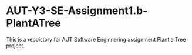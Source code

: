 # AUT-Y3-SE-Assignment1.b-PlantATree
This is a repoistory for AUT Software Enginnering assignment Plant a Tree project.
